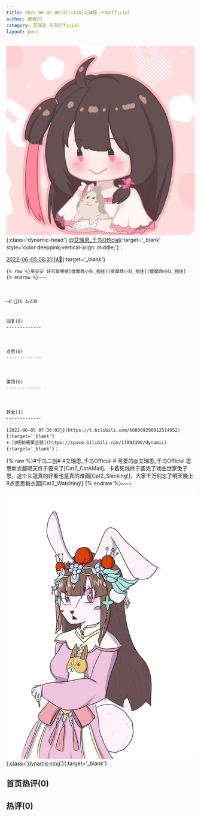 ```yaml
---
title: 2022-06-05 08:31:14(0)艾瑞思_千鸟Official
author: 御坂IO
category: 艾瑞思_千鸟Official
layout: post
---
```


![img](/images/7e08840c56f251de28bdf766b647bd5fe9a5d50a.jpg){:class='dynamic-head'}
[@艾瑞思_千鸟Official](https://space.bilibili.com/1090010845/dynamic){:target='_blank' style='color:deeppink;vertical-align: middle;'}：

[2022-06-05 08:31:14🔗](https://t.bilibili.com/668085057754234899){:target='_blank'}

~~~
{% raw %}早安安 好可爱啊嗷[提摩西小队_抱住][提摩西小队_抱住][提摩西小队_抱住]
{% endraw %}~~~



↪️0 💬26 👍239


回复(0)
-------------



点赞(0)
-------------



置顶(0)
-------------



转发(1)
-------------

[2022-06-05 07:30:03🔗](https://t.bilibili.com/668069290912514052){:target='_blank'}
+ [@明前板栗企鹅](https://space.bilibili.com/13892390/dynamic){:target='_blank'}：
~~~
{% raw %}#千鸟二创# #艾瑞思_千鸟Official #
可爱的@艾瑞思_千鸟Official 思思新衣服明天终于要来了[Cat2_CatAMail]，卡着死线终于画完了戏曲世家兔子思，这个头冠真的好看也是真的难画[Cat2_Slacking!]，大家千万别忘了明天晚上8点思思新衣回[Cat2_Watching!]
{% endraw %}~~~


[![img](/images/b076b81351efbacb25faf17f38bd5bedf0c3c987.jpg){:class='dynamic-img'}](/images/b076b81351efbacb25faf17f38bd5bedf0c3c987.jpg){:target='_blank'}




首页热评(0)
-------------



热评(0)
-------------



